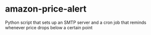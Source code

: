 # amazon-price-alert

Python script that sets up an SMTP server and a cron job that reminds whenever price drops below a certain point
